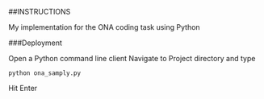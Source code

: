 ##INSTRUCTIONS


My implementation for the ONA coding task using Python

###Deployment 

Open a Python command line client
Navigate to Project directory and type

`python ona_samply.py`

Hit Enter